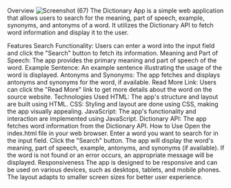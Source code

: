 Overview
![Screenshot (67)](https://github.com/divyagupta167/Dictionary-App/assets/54738711/038d1634-ab53-4433-baf2-f8ba1d670572)
 The Dictionary App is a simple web application that allows users to search for the meaning, part of speech, example, synonyms, and antonyms of a word. It utilizes the Dictionary API to fetch word information and display it to the user.

Features
Search Functionality: Users can enter a word into the input field and click the "Search" button to fetch its information.
Meaning and Part of Speech: The app provides the primary meaning and part of speech of the word.
Example Sentence: An example sentence illustrating the usage of the word is displayed.
Antonyms and Synonyms: The app fetches and displays antonyms and synonyms for the word, if available.
Read More Link: Users can click the "Read More" link to get more details about the word on the source website.
Technologies Used
HTML: The app's structure and layout are built using HTML.
CSS: Styling and layout are done using CSS, making the app visually appealing.
JavaScript: The app's functionality and interaction are implemented using JavaScript.
Dictionary API: The app fetches word information from the Dictionary API.
How to Use
Open the index.html file in your web browser.
Enter a word you want to search for in the input field.
Click the "Search" button.
The app will display the word's meaning, part of speech, example, antonyms, and synonyms (if available).
If the word is not found or an error occurs, an appropriate message will be displayed.
Responsiveness
The app is designed to be responsive and can be used on various devices, such as desktops, tablets, and mobile phones. The layout adapts to smaller screen sizes for better user experience.
